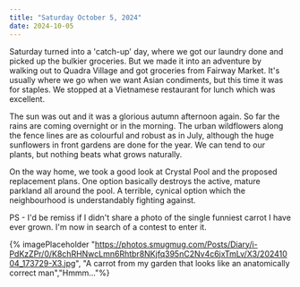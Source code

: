 ```yaml
---
title: "Saturday October 5, 2024"
date: 2024-10-05
---
```

Saturday turned into a 'catch-up' day, where we got our laundry done and picked up the bulkier groceries.  But we made it into an adventure by walking out to Quadra Village and got groceries from Fairway Market.  It's usually where we go when we want Asian condiments, but this time it was for staples.  We stopped at a Vietnamese restaurant for lunch which was excellent.

The sun was out and it was a glorious autumn afternoon again.  So far the rains are coming overnight or in the morning.  The urban wildflowers along the fence lines are as colourful and robust as in July, although the huge sunflowers in front gardens are done for the year.  We can tend to our plants, but nothing beats what grows naturally.

On the way home, we took a good look at Crystal Pool and the proposed replacement plans.  One option basically destroys the active, mature parkland all around the pool.  A terrible, cynical option which the neighbourhood is understandably fighting against.

PS - I'd be remiss if I didn't share a photo of the single funniest carrot I have ever grown.  I'm now in search of a contest to enter it.

{% imagePlaceholder "https://photos.smugmug.com/Posts/Diary/i-PdKzZPr/0/K8chRHNwcLmn6Rhtbr8NKjfq395nC2Nv4c6jxTmLv/X3/20241004_173729-X3.jpg", "A carrot from my garden that looks like an anatomically correct man","Hmmm..."%}
